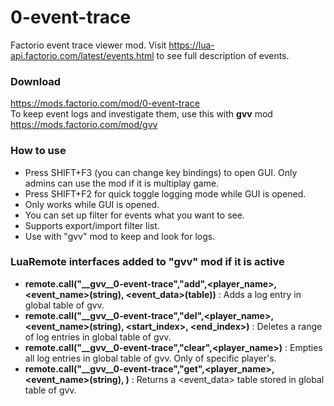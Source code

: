 # 0-event-trace
 Factorio event trace viewer mod. Visit https://lua-api.factorio.com/latest/events.html to see full description of events.  
 
### Download  
https://mods.factorio.com/mod/0-event-trace  
To keep event logs and investigate them, use this with **gvv** mod https://mods.factorio.com/mod/gvv  
 
### How to use  
- Press SHIFT+F3 (you can change key bindings) to open GUI. Only admins can use the mod if it is multiplay game.  
- Press SHIFT+F2 for quick toggle logging mode while GUI is opened.  
- Only works while GUI is opened.  
- You can set up filter for events what you want to see.  
- Supports export/import filter list.  
- Use with "gvv" mod to keep and look for logs.  

### LuaRemote interfaces added to "gvv" mod if it is active
- **remote.call("__gvv__0-event-trace","add",<player_name>, <event_name>(string), <event_data>(table))** : Adds a log entry in global table of gvv.
- **remote.call("__gvv__0-event-trace","del",<player_name>, <event_name>(string), <start_index>, <end_index>)** : Deletes a range of log entries in global table of gvv.
- **remote.call("__gvv__0-event-trace","clear",<player_name>)** : Empties all log entries in global table of gvv. Only of specific player's.
- **remote.call("__gvv__0-event-trace","get",<player_name>, <event_name>(string), <index>)** : Returns a <event_data> table stored in global table of gvv.

